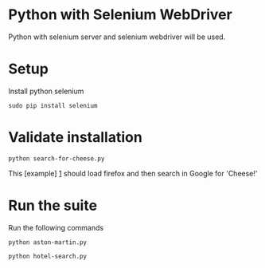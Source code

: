 # Python with Selenium WebDriver 

Python with selenium server and selenium webdriver will be used.

# Setup
Install python selenium

`sudo pip install selenium`

# Validate installation
`python search-for-cheese.py`

This [example] [1] should load firefox and then search in Google for 'Cheese!'

# Run the suite
Run the following commands

`python aston-martin.py`

`python hotel-search.py`


[1]: http://docs.seleniumhq.org/docs/03_webdriver.jsp#introducing-the-selenium-webdriver-api-by-example "Sample Search For Cheese"